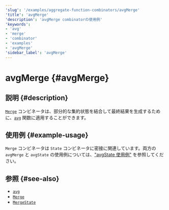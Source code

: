 ```yaml
---
'slug': '/examples/aggregate-function-combinators/avgMerge'
'title': 'avgMerge'
'description': 'avgMerge combinatorの使用例'
'keywords':
- 'avg'
- 'merge'
- 'combinator'
- 'examples'
- 'avgMerge'
'sidebar_label': 'avgMerge'
---
```





# avgMerge {#avgMerge}

## 説明 {#description}

[`Merge`](/sql-reference/aggregate-functions/combinators#-state) コンビネータは、部分的な集約状態を結合して最終結果を生成するために、[`avg`](/sql-reference/aggregate-functions/reference/avg) 関数に適用することができます。

## 使用例 {#example-usage}

`Merge` コンビネータは `State` コンビネータに密接に関連しています。両方の `avgMerge` と `avgState` の使用例については、["avgState 使用例"](/examples/aggregate-function-combinators/avgState/#example-usage) を参照してください。

## 参照 {#see-also}
- [`avg`](/sql-reference/aggregate-functions/reference/avg)
- [`Merge`](/sql-reference/aggregate-functions/combinators#-merge)
- [`MergeState`](/sql-reference/aggregate-functions/combinators#-mergestate)

